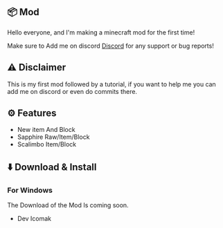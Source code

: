 ## 📦 Mod
Hello everyone, and I'm making a minecraft mod for the first time!

Make sure to Add me on discord [Discord](https://discord.com/users/790204007338868756) for any support or bug reports!


## ⚠️ Disclaimer
This is my first mod followed by a tutorial,
if you want to help me you can add me on discord or even do commits there.


## ⚙️ Features
- New item And Block
- Sapphire Raw/Item/Block
- Scalimbo Item/Block


## ⬇️ Download & Install
### For Windows
The Download of the Mod Is coming soon.


- Dev Icomak 
